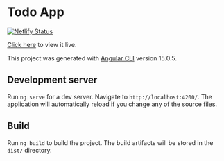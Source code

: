 # Todo App

[![Netlify Status](https://api.netlify.com/api/v1/badges/79f42574-eada-4776-8816-19b1fd4715e5/deploy-status)](https://app.netlify.com/sites/bishops-agenda/deploys)

[Click here](https://bishops-agenda.netlify.app/) to view it live.

This project was generated with [Angular CLI](https://github.com/angular/angular-cli) version 15.0.5.

## Development server

Run `ng serve` for a dev server. Navigate to `http://localhost:4200/`. The application will automatically reload if you change any of the source files.

## Build

Run `ng build` to build the project. The build artifacts will be stored in the `dist/` directory.

